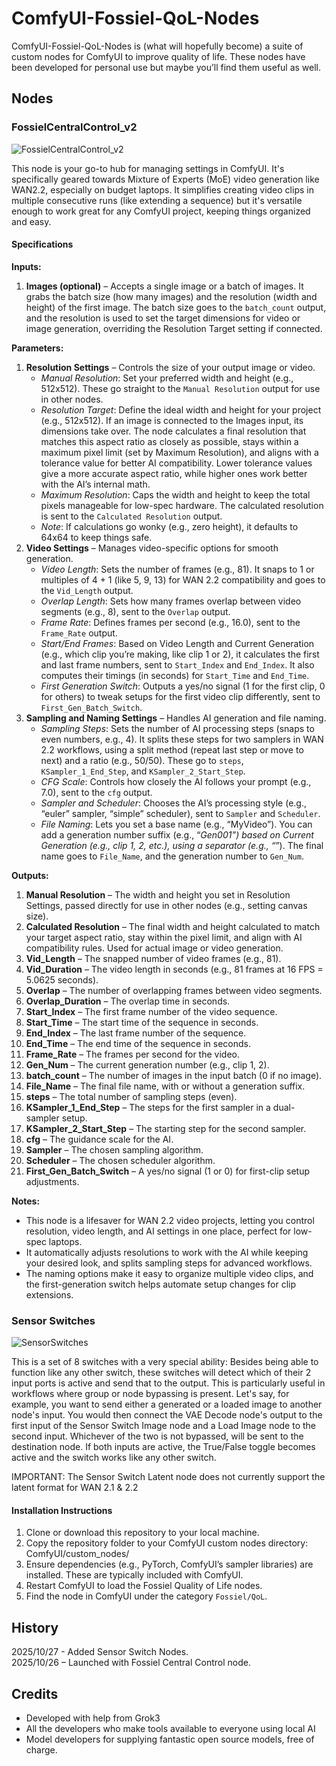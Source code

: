 # ComfyUI-Fossiel-QoL-Nodes

ComfyUI-Fossiel-QoL-Nodes is (what will hopefully become) a suite of custom nodes for ComfyUI to improve quality of life. These nodes have been developed for personal use but maybe you’ll find them useful as well.

## Nodes

### FossielCentralControl_v2

![FossielCentralControl_v2](images/fcc_v2_ss.png)

This node is your go-to hub for managing settings in ComfyUI. It's specifically geared towards Mixture of Experts (MoE) video generation like WAN2.2, especially on budget laptops. It simplifies creating video clips in multiple consecutive runs (like extending a sequence) but it's versatile enough to work great for any ComfyUI project, keeping things organized and easy.

#### Specifications

**Inputs:**
1. **Images (optional)** – Accepts a single image or a batch of images. It grabs the batch size (how many images) and the resolution (width and height) of the first image. The batch size goes to the `batch_count` output, and the resolution is used to set the target dimensions for video or image generation, overriding the Resolution Target setting if connected.

**Parameters:**
1. **Resolution Settings** – Controls the size of your output image or video.  
   - *Manual Resolution*: Set your preferred width and height (e.g., 512x512). These go straight to the `Manual Resolution` output for use in other nodes.  
   - *Resolution Target*: Define the ideal width and height for your project (e.g., 512x512). If an image is connected to the Images input, its dimensions take over. The node calculates a final resolution that matches this aspect ratio as closely as possible, stays within a maximum pixel limit (set by Maximum Resolution), and aligns with a tolerance value for better AI compatibility. Lower tolerance values give a more accurate aspect ratio, while higher ones work better with the AI’s internal math.  
   - *Maximum Resolution*: Caps the width and height to keep the total pixels manageable for low-spec hardware. The calculated resolution is sent to the `Calculated Resolution` output.  
   - *Note*: If calculations go wonky (e.g., zero height), it defaults to 64x64 to keep things safe.  
2. **Video Settings** – Manages video-specific options for smooth generation.  
   - *Video Length*: Sets the number of frames (e.g., 81). It snaps to 1 or multiples of 4 + 1 (like 5, 9, 13) for WAN 2.2 compatibility and goes to the `Vid_Length` output.  
   - *Overlap Length*: Sets how many frames overlap between video segments (e.g., 8), sent to the `Overlap` output.  
   - *Frame Rate*: Defines frames per second (e.g., 16.0), sent to the `Frame_Rate` output.  
   - *Start/End Frames*: Based on Video Length and Current Generation (e.g., which clip you’re making, like clip 1 or 2), it calculates the first and last frame numbers, sent to `Start_Index` and `End_Index`. It also computes their timings (in seconds) for `Start_Time` and `End_Time`.  
   - *First Generation Switch*: Outputs a yes/no signal (1 for the first clip, 0 for others) to tweak setups for the first video clip differently, sent to `First_Gen_Batch_Switch`.  
3. **Sampling and Naming Settings** – Handles AI generation and file naming.  
   - *Sampling Steps*: Sets the number of AI processing steps (snaps to even numbers, e.g., 4). It splits these steps for two samplers in WAN 2.2 workflows, using a split method (repeat last step or move to next) and a ratio (e.g., 50/50). These go to `steps`, `KSampler_1_End_Step`, and `KSampler_2_Start_Step`.  
   - *CFG Scale*: Controls how closely the AI follows your prompt (e.g., 7.0), sent to the `cfg` output.  
   - *Sampler and Scheduler*: Chooses the AI’s processing style (e.g., “euler” sampler, “simple” scheduler), sent to `Sampler` and `Scheduler`.  
   - *File Naming*: Lets you set a base name (e.g., “MyVideo”). You can add a generation number suffix (e.g., “_Gen001”) based on Current Generation (e.g., clip 1, 2, etc.), using a separator (e.g., “_”). The final name goes to `File_Name`, and the generation number to `Gen_Num`.  

**Outputs:**
1. **Manual Resolution** – The width and height you set in Resolution Settings, passed directly for use in other nodes (e.g., setting canvas size).  
2. **Calculated Resolution** – The final width and height calculated to match your target aspect ratio, stay within the pixel limit, and align with AI compatibility rules. Used for actual image or video generation.  
3. **Vid_Length** – The snapped number of video frames (e.g., 81).  
4. **Vid_Duration** – The video length in seconds (e.g., 81 frames at 16 FPS = 5.0625 seconds).  
5. **Overlap** – The number of overlapping frames between video segments.  
6. **Overlap_Duration** – The overlap time in seconds.  
7. **Start_Index** – The first frame number of the video sequence.  
8. **Start_Time** – The start time of the sequence in seconds.  
9. **End_Index** – The last frame number of the sequence.  
10. **End_Time** – The end time of the sequence in seconds.  
11. **Frame_Rate** – The frames per second for the video.  
12. **Gen_Num** – The current generation number (e.g., clip 1, 2).  
13. **batch_count** – The number of images in the input batch (0 if no image).  
14. **File_Name** – The final file name, with or without a generation suffix.  
15. **steps** – The total number of sampling steps (even).  
16. **KSampler_1_End_Step** – The steps for the first sampler in a dual-sampler setup.  
17. **KSampler_2_Start_Step** – The starting step for the second sampler.  
18. **cfg** – The guidance scale for the AI.  
19. **Sampler** – The chosen sampling algorithm.  
20. **Scheduler** – The chosen scheduler algorithm.  
21. **First_Gen_Batch_Switch** – A yes/no signal (1 or 0) for first-clip setup adjustments.

**Notes:**
- This node is a lifesaver for WAN 2.2 video projects, letting you control resolution, video length, and AI settings in one place, perfect for low-spec laptops.
- It automatically adjusts resolutions to work with the AI while keeping your desired look, and splits sampling steps for advanced workflows.
- The naming options make it easy to organize multiple video clips, and the first-generation switch helps automate setup changes for clip extensions.
  
  
### Sensor Switches

![SensorSwitches](images/sen_sw_ss.png)

This is a set of 8 switches with a very special ability: Besides being able to function like any other switch, these switches will detect which of their 2 input ports is active and send that to the output. This is particularly useful in workflows where group or node bypassing is present. Let's say, for example, you want to send either a generated or a loaded image to another node's input. You would then connect the VAE Decode node's output to the first input of the Sensor Switch Image node and a Load Image node to the second input. Whichever of the two is not bypassed, will be sent to the destination node. If both inputs are active, the True/False toggle becomes active and the switch works like any other switch.  
  
IMPORTANT:
The Sensor Switch Latent node does not currently support the latent format for WAN 2.1 & 2.2
  
  
#### Installation Instructions
1. Clone or download this repository to your local machine.
2. Copy the repository folder to your ComfyUI custom nodes directory: ComfyUI/custom_nodes/
3. Ensure dependencies (e.g., PyTorch, ComfyUI’s sampler libraries) are installed. These are typically included with ComfyUI.
4. Restart ComfyUI to load the Fossiel Quality of Life nodes.
5. Find the node in ComfyUI under the category `Fossiel/QoL`.

## History
2025/10/27 - Added Sensor Switch Nodes.  
2025/10/26 – Launched with Fossiel Central Control node.


## Credits
- Developed with help from Grok3
- All the developers who make tools available to everyone using local AI
- Model developers for supplying fantastic open source models, free of charge.
